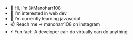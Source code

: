 - 👋 Hi, I’m @Manoharr108
- 👀 I’m interested in web dev
- 🌱 I’m currently learning javascript
- 📫 Reach me -> manoharr108 on instagram
- ⚡ Fun fact: A developer can do virtually can do anything

<!---
Manoharr108/Manoharr108 is a ✨ special ✨ repository because its `README.md` (this file) appears on your GitHub profile.
You can click the Preview link to take a look at your changes.
--->

